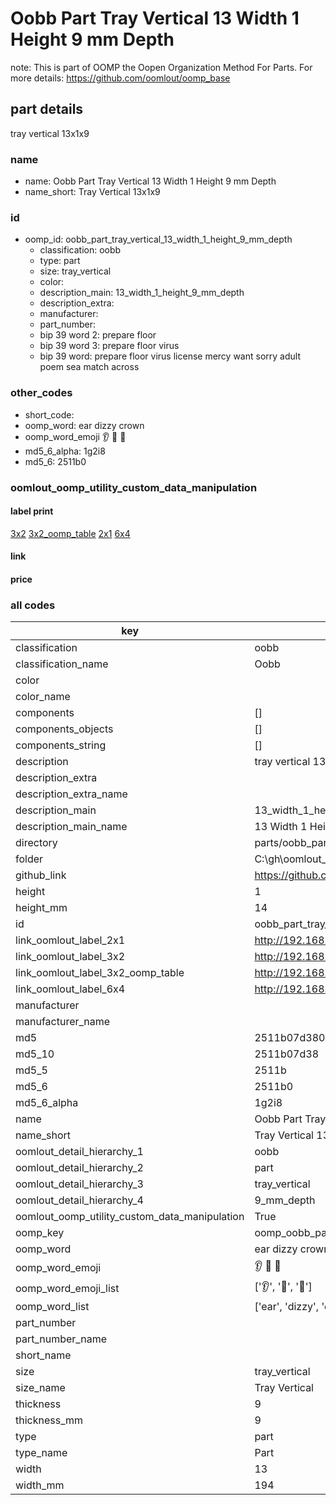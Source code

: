 # Oobb Part Tray Vertical 13 Width 1 Height 9 mm Depth  

note: This is part of OOMP the Oopen Organization Method For Parts. For more details: https://github.com/oomlout/oomp_base

##  part details
  



tray vertical 13x1x9



### name
* name: Oobb Part Tray Vertical 13 Width 1 Height 9 mm Depth
* name_short: Tray Vertical 13x1x9 
### id
* oomp_id: oobb_part_tray_vertical_13_width_1_height_9_mm_depth
  * classification: oobb
  * type: part
  * size: tray_vertical
  * color: 
  * description_main: 13_width_1_height_9_mm_depth
  * description_extra: 
  * manufacturer: 
  * part_number: 
  * bip 39 word 2: prepare floor
  * bip 39 word 3: prepare floor virus
  * bip 39 word: prepare floor virus license mercy want sorry adult poem sea match across

### other_codes
* short_code: 
* oomp_word: ear dizzy crown
* oomp_word_emoji :ear: :dizzy: :crown:
* md5_6_alpha: 1g2i8
* md5_6: 2511b0






### oomlout_oomp_utility_custom_data_manipulation
#### label print
[3x2](http://192.168.1.245:1112/?label=oomp%201g2i8)
[3x2_oomp_table](http://192.168.1.108:1112/?label=oomp%201g2i8)
[2x1](http://192.168.1.242:1112/?label=oomp%201g2i8)
[6x4](http://192.168.1.55:1112/?label=oomp%201g2i8)    

#### link

                              

#### price







### all codes 
| key | value |  
| --- | --- |  
| classification | oobb |  
| classification_name | Oobb |  
| color |  |  
| color_name |  |  
| components | [] |  
| components_objects | [] |  
| components_string | [] |  
| description | tray vertical 13x1x9 |  
| description_extra |  |  
| description_extra_name |  |  
| description_main | 13_width_1_height_9_mm_depth |  
| description_main_name | 13 Width 1 Height 9 mm Depth |  
| directory | parts/oobb_part_tray_vertical_13_width_1_height_9_mm_depth |  
| folder | C:\gh\oomlout_oobb_version_4_generated_parts\parts\oobb_part_tray_vertical_13_width_1_height_9_mm_depth |  
| github_link | https://github.com/oomlout/oomlout_oomp_part_src/tree/main/parts/oobb_part_tray_vertical_13_width_1_height_9_mm_depth |  
| height | 1 |  
| height_mm | 14 |  
| id | oobb_part_tray_vertical_13_width_1_height_9_mm_depth |  
| link_oomlout_label_2x1 | http://192.168.1.242:1112/?label=oomp%201g2i8 |  
| link_oomlout_label_3x2 | http://192.168.1.245:1112/?label=oomp%201g2i8 |  
| link_oomlout_label_3x2_oomp_table | http://192.168.1.108:1112/?label=oomp%201g2i8 |  
| link_oomlout_label_6x4 | http://192.168.1.55:1112/?label=oomp%201g2i8 |  
| manufacturer |  |  
| manufacturer_name |  |  
| md5 | 2511b07d3803d9efdbc5a813e9165d4f |  
| md5_10 | 2511b07d38 |  
| md5_5 | 2511b |  
| md5_6 | 2511b0 |  
| md5_6_alpha | 1g2i8 |  
| name | Oobb Part Tray Vertical 13 Width 1 Height 9 mm Depth |  
| name_short | Tray Vertical 13x1x9  |  
| oomlout_detail_hierarchy_1 | oobb |  
| oomlout_detail_hierarchy_2 | part |  
| oomlout_detail_hierarchy_3 | tray_vertical |  
| oomlout_detail_hierarchy_4 | 9_mm_depth |  
| oomlout_oomp_utility_custom_data_manipulation | True |  
| oomp_key | oomp_oobb_part_tray_vertical_13_width_1_height_9_mm_depth |  
| oomp_word | ear dizzy crown |  
| oomp_word_emoji | :ear: :dizzy: :crown: |  
| oomp_word_emoji_list | [':ear:', ':dizzy:', ':crown:'] |  
| oomp_word_list | ['ear', 'dizzy', 'crown'] |  
| part_number |  |  
| part_number_name |  |  
| short_name |  |  
| size | tray_vertical |  
| size_name | Tray Vertical |  
| thickness | 9 |  
| thickness_mm | 9 |  
| type | part |  
| type_name | Part |  
| width | 13 |  
| width_mm | 194 |  
